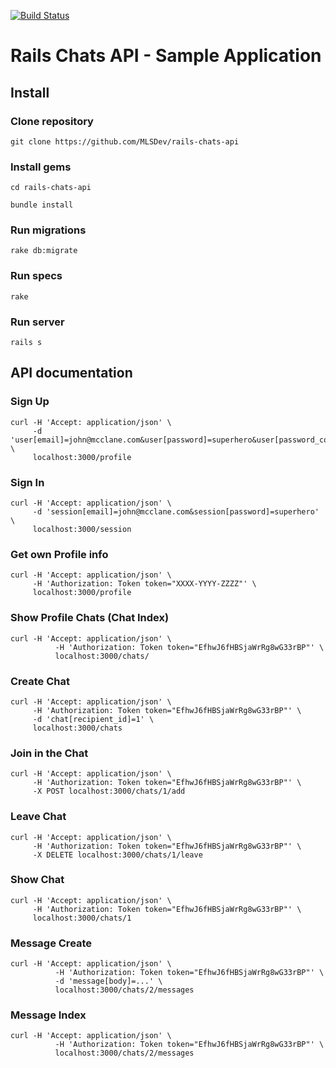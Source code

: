 [![Build Status](https://travis-ci.org/MLSDev/rails-chats-api.svg?branch=master)](https://travis-ci.org/MLSDev/rails-chats-api)

# Rails Chats API - Sample Application

## Install

### Clone repository
```
git clone https://github.com/MLSDev/rails-chats-api
```

### Install gems
```
cd rails-chats-api
```

```
bundle install
```

### Run migrations
```
rake db:migrate
```

### Run specs
```
rake
```

### Run server
```
rails s
```

## API documentation

### Sign Up
```
curl -H 'Accept: application/json' \
     -d 'user[email]=john@mcclane.com&user[password]=superhero&user[password_confirmation]=superhero' \
     localhost:3000/profile
```

### Sign In
```
curl -H 'Accept: application/json' \
     -d 'session[email]=john@mcclane.com&session[password]=superhero' \
     localhost:3000/session
```

### Get own Profile info
```
curl -H 'Accept: application/json' \
     -H 'Authorization: Token token="XXXX-YYYY-ZZZZ"' \
     localhost:3000/profile
```

### Show Profile Chats (Chat Index)
```
curl -H 'Accept: application/json' \
          -H 'Authorization: Token token="EfhwJ6fHBSjaWrRg8wG33rBP"' \
          localhost:3000/chats/
```

### Create Chat
```
curl -H 'Accept: application/json' \
     -H 'Authorization: Token token="EfhwJ6fHBSjaWrRg8wG33rBP"' \
     -d 'chat[recipient_id]=1' \
     localhost:3000/chats
```

### Join in the Chat
```
curl -H 'Accept: application/json' \
     -H 'Authorization: Token token="EfhwJ6fHBSjaWrRg8wG33rBP"' \
     -X POST localhost:3000/chats/1/add
```

### Leave Chat
```
curl -H 'Accept: application/json' \
     -H 'Authorization: Token token="EfhwJ6fHBSjaWrRg8wG33rBP"' \
     -X DELETE localhost:3000/chats/1/leave
```

### Show Chat
```
curl -H 'Accept: application/json' \
     -H 'Authorization: Token token="EfhwJ6fHBSjaWrRg8wG33rBP"' \
     localhost:3000/chats/1
```

### Message Create
```
curl -H 'Accept: application/json' \
          -H 'Authorization: Token token="EfhwJ6fHBSjaWrRg8wG33rBP"' \
          -d 'message[body]=...' \
          localhost:3000/chats/2/messages
```

### Message Index
```
curl -H 'Accept: application/json' \
          -H 'Authorization: Token token="EfhwJ6fHBSjaWrRg8wG33rBP"' \
          localhost:3000/chats/2/messages
```